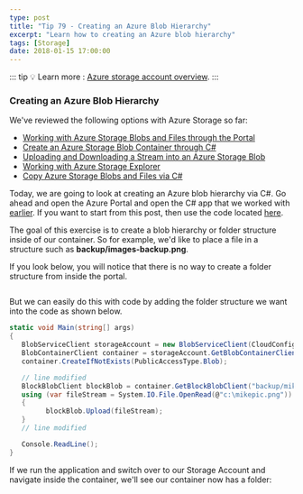 ```yaml
---
type: post
title: "Tip 79 - Creating an Azure Blob Hierarchy"
excerpt: "Learn how to creating an Azure blob hierarchy"
tags: [Storage]
date: 2018-01-15 17:00:00
---
```


::: tip
:bulb: Learn more : [Azure storage account overview](https://docs.microsoft.com/azure/storage/common/storage-account-overview?WT.mc_id=docs-azuredevtips-azureappsdev).
:::

### Creating an Azure Blob Hierarchy

We've reviewed the following options with Azure Storage so far:

* [Working with Azure Storage Blobs and Files through the Portal](https://microsoft.github.io/AzureTipsAndTricks/blog/tip74.html)
* [Create an Azure Storage Blob Container through C#](https://microsoft.github.io/AzureTipsAndTricks/blog/tip75.html)
* [Uploading and Downloading a Stream into an Azure Storage Blob](https://microsoft.github.io/AzureTipsAndTricks/blog/tip76.html)
* [Working with Azure Storage Explorer](https://microsoft.github.io/AzureTipsAndTricks/blog/tip77.html)
* [Copy Azure Storage Blobs and Files via C#](https://microsoft.github.io/AzureTipsAndTricks/blog/tip78.html)

Today, we are going to look at creating an Azure blob hierarchy via C#. Go ahead and open the Azure Portal and open the C# app that we worked with [earlier](https://microsoft.github.io/AzureTipsAndTricks/blog/tip75.html). If you want to start from this post, then use the code located [here](https://github.com/mbcrump/azurestorage?WT.mc_id=github-azuredevtips-azureappsdev).

The goal of this exercise is to create a blob hierarchy or folder structure inside of our container. So for example, we'd like to place a file in a structure such as **backup/images-backup.png**.


If you look below, you will notice that there is no way to create a folder structure from inside the portal.

<img :src="$withBase('/files/blobfolder1.png')">

But we can easily do this with code by adding the folder structure we want into the code as shown below.

```csharp
static void Main(string[] args)
{
   BlobServiceClient storageAccount = new BlobServiceClient(CloudConfigurationManager.GetSetting("StorageConnection"));
   BlobContainerClient container = storageAccount.GetBlobContainerClient("images-backup");
   container.CreateIfNotExists(PublicAccessType.Blob);

   // line modified
   BlockBlobClient blockBlob = container.GetBlockBlobClient("backup/mikepic.png");
   using (var fileStream = System.IO.File.OpenRead(@"c:\mikepic.png"))
   {
         blockBlob.Upload(fileStream);
   }
   // line modified

   Console.ReadLine();
}
```

If we run the application and switch over to our Storage Account and navigate inside the container, we'll see our container now has a folder:

<img :src="$withBase('/files/blobfolder2.png')">
